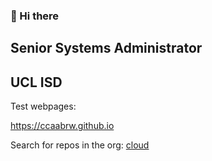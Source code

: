 ### 👋 Hi there

## Senior Systems Administrator
## UCL ISD

Test webpages:

https://ccaabrw.github.io

Search for repos in the org:
[cloud](https://github.com/search?q=org%3Aucl-isd+topic%3Acloud&type=Repositories)


<!--
**ccaabrw/ccaabrw** is a ✨ _special_ ✨ repository because its `README.md` (this file) appears on your GitHub profile.

Here are some ideas to get you started:

- 🔭 I’m currently working on ...
- 🌱 I’m currently learning ...
- 👯 I’m looking to collaborate on ...
- 🤔 I’m looking for help with ...
- 💬 Ask me about ...
- 📫 How to reach me: ...
- 😄 Pronouns: ...
- ⚡ Fun fact: ...
-->
